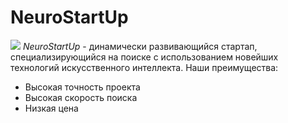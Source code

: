 # NeuroStartUp
![](https://netology-code.github.io/git-homeworks/introduction/assets/logo.png)
*NeuroStartUp* - динамически развивающийся стартап, специализирующийся на поиске с использованием новейших технологий искусственного интеллекта.
Наши преимущества:
* Высокая точность проекта
* Высокая скорость поиска
* Низкая цена